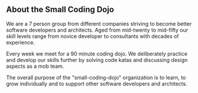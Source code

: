 ## About the Small Coding Dojo

We are a 7 person group from different companies striving to become better software developers and architects. Aged from mid-twenty to mid-fifty our skill levels range from novice developer to consultants with decades of experience.

Every week we meet for a 90 minute coding dojo. We deliberately practice and develop our skills further by solving code katas and discussing design aspects as a mob team.

The overall purpose of the "small-coding-dojo" organization is to learn, to grow individually and to support other software developers and architects.
